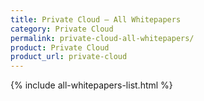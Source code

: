 ```yaml
---
title: Private Cloud – All Whitepapers
category: Private Cloud
permalink: private-cloud-all-whitepapers/
product: Private Cloud
product_url: private-cloud
---
```


{% include all-whitepapers-list.html %}
